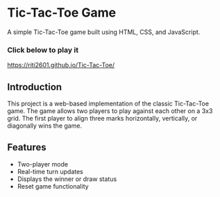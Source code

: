 # Tic-Tac-Toe Game

A simple Tic-Tac-Toe game built using HTML, CSS, and JavaScript.

### Click below to play it
https://riti2601.github.io/Tic-Tac-Toe/

## Introduction

This project is a web-based implementation of the classic Tic-Tac-Toe game. The game allows two players to play against each other on a 3x3 grid. The first player to align three marks horizontally, vertically, or diagonally wins the game. 

## Features

- Two-player mode
- Real-time turn updates
- Displays the winner or draw status
- Reset game functionality

